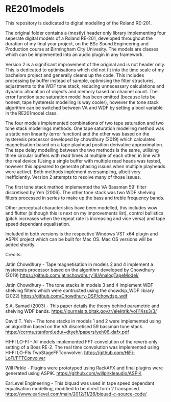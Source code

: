 # RE201models

This repository is dedicated to digital modelling of the Roland RE-201. 

The original folder contains a (mostly) header only library implementing four seperate digital models of a Roland RE-201, developed throughout the duration of my final year project, on the BSc Sound Engineering and Production course at Birmingham City Univesity. The models are classes which can be implemented into an audio plugin in any framework.

Version 2 is a significant improvement of the original and is not header only. This is dedicated to optimisations which did not fit into the time scale of my bachelors project and generally cleans up the code. This includes processing by buffer instead of sample, optimising the filter structures, adjustments to the WDF tone stack, reducing unnecessary calculations and dynamic allocation of objects and memory based on channel count. The error function tape saturation model has been omitted (because lets be honest, tape hysteresis modelling is way cooler), however the tone stack algorithm can be switched between VA and WDF by setting a bool variable in the RE201model class.

The four models implemented combinations of two tape saturation and two tone stack modellings methods. One tape saturation modelling method was a static non linearity (error function) and the other was based on the hysteresis processor developed by chowdhury (2019) which calculates magnetisation based on a tape playhead position derivative approximation. The tape delay modelling between the two methods is the same, utilising three circular buffers with read times at multiple of each other, in line with the real device (Using a single buffer with multiple read heads was tested, however this appeared to generate phasing issues when multiple playheads were active). Both methods implement oversampling, albeit very inefficiently. Version 2 attempts to resolve many of those issues. 

The first tone stack method implemented the VA Bassman 59' filter discretised by Yeh (2006). The other tone stack was two WDF shelving filters processed in series to make up the bass and treble frequency bands. 

Other perceptual characteristics have been modelled, this includes wow and flutter (although this is next on my improvements list), control ballistics (pitch increases when the repeat rate is increasing and vice versa) and tape speed dependant equalisation. 




Included in both versions is the respective Windows VST x64 plugin and ASPIK project which can be built for Mac OS. Mac OS versions will be added shortly.


Credits:

Jatin Chowdhury - Tape magnetisation in models 2 and 4 implement a hysteresis processor based on the algorithm developed by Chowdhury (2019)
https://github.com/jatinchowdhury18/AnalogTapeModel/

Jatin Chowdhury - The tone stacks in models 3 and 4 implement WDF shelving filters which were contructed using the chowdsp_WDF library (2022)
https://github.com/Chowdhury-DSP/chowdsp_wdf

S.A. Samad (2003) - This paper details the theory behind parametric and shelving WDF bands.
https://journals.tubitak.gov.tr/elektrik/vol11/iss3/3/

David T. Yeh - The tone stacks in models 1 and 2 were implemented using an algorithm based on the VA discretised 59 bassman tone stack.
https://ccrma.stanford.edu/~dtyeh/papers/yeh06_dafx.pdf

HI-FI LO-FI - All models implemented FFT convolution of the reverb only setting of a Boss RE-2. The real time convolution was implemented using HI-FI LO-FIs TwoStageFFTconvolver.
https://github.com/HiFi-LoFi/FFTConvolver

Will Pirkle - Plugins were prototyped using RackAFX and final plugins were generated using ASPIK.
https://github.com/willpirkleaudio/ASPiK

EarLevel Engineering - This biquad was used in tape speed dependant equalisation modelling, modified to be direct form 2 transposed.
https://www.earlevel.com/main/2012/11/26/biquad-c-source-code/
